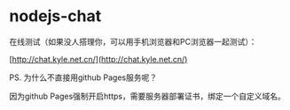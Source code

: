 # nodejs-chat

在线测试（如果没人搭理你，可以用手机浏览器和PC浏览器一起测试）：

[http://chat.kyle.net.cn/](http://chat.kyle.net.cn/)

PS. 为什么不直接用github Pages服务呢？ 

因为github Pages强制开启https，需要服务器部署证书，绑定一个自定义域名。

